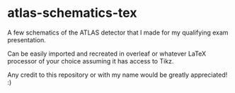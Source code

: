 # atlas-schematics-tex
A few schematics of the ATLAS detector that I made for my qualifying exam presentation.

Can be easily imported and recreated in overleaf or whatever LaTeX processor of your choice assuming it has access to Tikz.

Any credit to this repository or with my name would be greatly appreciated! :)